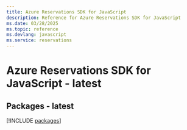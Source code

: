 ```yaml
---
title: Azure Reservations SDK for JavaScript
description: Reference for Azure Reservations SDK for JavaScript
ms.date: 03/28/2025
ms.topic: reference
ms.devlang: javascript
ms.service: reservations
---
```

# Azure Reservations SDK for JavaScript - latest
## Packages - latest
[!INCLUDE [packages](reservations-index.md)]